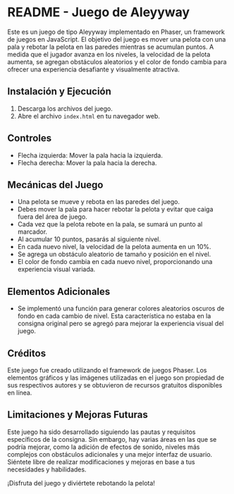 # README - Juego de Aleyyway

Este es un juego de tipo Aleyyway implementado en Phaser, un framework de juegos en JavaScript. El objetivo del juego es mover una pelota con una pala y rebotar la pelota en las paredes mientras se acumulan puntos. A medida que el jugador avanza en los niveles, la velocidad de la pelota aumenta, se agregan obstáculos aleatorios y el color de fondo cambia para ofrecer una experiencia desafiante y visualmente atractiva.

## Instalación y Ejecución

1. Descarga los archivos del juego.
2. Abre el archivo `index.html` en tu navegador web.

## Controles

- Flecha izquierda: Mover la pala hacia la izquierda.
- Flecha derecha: Mover la pala hacia la derecha.

## Mecánicas del Juego

- Una pelota se mueve y rebota en las paredes del juego.
- Debes mover la pala para hacer rebotar la pelota y evitar que caiga fuera del área de juego.
- Cada vez que la pelota rebote en la pala, se sumará un punto al marcador.
- Al acumular 10 puntos, pasarás al siguiente nivel.
- En cada nuevo nivel, la velocidad de la pelota aumenta en un 10%.
- Se agrega un obstáculo aleatorio de tamaño y posición en el nivel.
- El color de fondo cambia en cada nuevo nivel, proporcionando una experiencia visual variada.

## Elementos Adicionales

- Se implementó una función para generar colores aleatorios oscuros de fondo en cada cambio de nivel. Esta característica no estaba en la consigna original pero se agregó para mejorar la experiencia visual del juego.

## Créditos

Este juego fue creado utilizando el framework de juegos Phaser. Los elementos gráficos y las imágenes utilizadas en el juego son propiedad de sus respectivos autores y se obtuvieron de recursos gratuitos disponibles en línea.

## Limitaciones y Mejoras Futuras

Este juego ha sido desarrollado siguiendo las pautas y requisitos específicos de la consigna. Sin embargo, hay varias áreas en las que se podría mejorar, como la adición de efectos de sonido, niveles más complejos con obstáculos adicionales y una mejor interfaz de usuario. Siéntete libre de realizar modificaciones y mejoras en base a tus necesidades y habilidades.

¡Disfruta del juego y diviértete rebotando la pelota!

